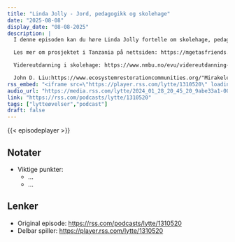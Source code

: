 ```yaml
---
title: "Linda Jolly - Jord, pedagogikk og skolehage"
date: "2025-08-08"
display_date: "08-08-2025"
description: |
  I denne episoden kan du høre Linda Jolly fortelle om skolehage, pedagogikk, fenomenologi og jordreprasjon i Tanzania.

  Les mer om prosjektet i Tanzania på nettsiden: https://mgetasfriends.com/

  Videreutdanning i skolehage: https://www.nmbu.no/evu/videreutdanning-i-skolehage

  John D. Liu:https://www.ecosystemrestorationcommunities.org/"Mirakelet i ørkenen" om Sekem https://www.youtube.com/watch?v=gu12a_bo448
rss_embed: "<iframe src=\"https://player.rss.com/lytte/1310520\" loading=\"lazy\" style=\"width:100%;height:180px;border:0;overflow:hidden;\" title=\"Linda Jolly - Jord, pedagogikk og skolehage\"></iframe>"
audio_url: "https://media.rss.com/lytte/2024_01_28_20_45_20_9abe33a1-0011-42d9-b844-d72388075c71.mp3"
link: "https://rss.com/podcasts/lytte/1310520"
tags: ["lytteøvelser","podcast"]
draft: false
---
```

{{< episodeplayer >}}

## Notater
- Viktige punkter:
  - …
  - …

## Lenker
- Original episode: https://rss.com/podcasts/lytte/1310520
- Delbar spiller: https://player.rss.com/lytte/1310520
